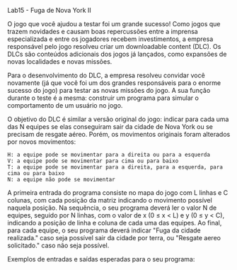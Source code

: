 Lab15 - Fuga de Nova York II

O jogo que você ajudou a testar foi um grande sucesso! Como jogos que trazem novidades e causam boas repercussões entre a imprensa especializada e entre os jogadores recebem investimentos, a empresa responsável pelo jogo resolveu criar um downloadable content (DLC). Os DLCs são conteúdos adicionais dos jogos já lançados, como expansões de novas localidades e novas missões.

Para o desenvolvimento do DLC, a empresa resolveu convidar você novamente (já que você foi um dos grandes responsáveis para o enorme sucesso do jogo) para testar as novas missões do jogo. A sua função durante o teste é a mesma: construir um programa para simular o comportamento de um usuário no jogo.

O objetivo do DLC é similar a versão original do jogo: indicar para cada uma das N equipes se elas conseguiram sair da cidade de Nova York ou se precisam de resgate aéreo. Porém, os movimentos originais foram alterados por novos movimentos:

    H: a equipe pode se movimentar para a direita ou para a esquerda
    V: a equipe pode se movimentar para cima ou para baixo
    T: a equipe pode se movimentar para a direita, para a esquerda, para cima ou para baixo
    N: a equipe não pode se movimentar

A primeira entrada do programa consiste no mapa do jogo com L linhas e C colunas, com cada posição da matriz indicando o movimento possível naquela posição. Na sequência, o seu programa deverá ler o valor N de equipes, seguido por N linhas, com o valor de x (0 ≤ x < L) e y (0 ≤ y < C), indicando a posição de linha e coluna de cada uma das equipes. Ao final, para cada equipe, o seu programa deverá indicar "Fuga da cidade realizada." caso seja possível sair da cidade por terra, ou "Resgate aereo solicitado." caso não seja possível.

Exemplos de entradas e saídas esperadas para o seu programa:
